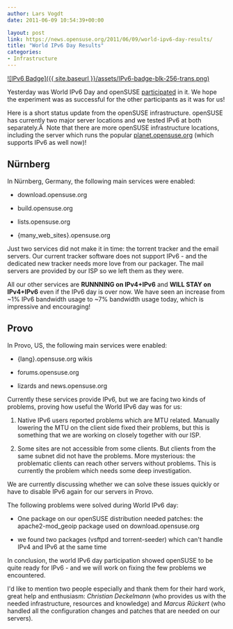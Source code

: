 ```yaml
---
author: Lars Vogdt
date: 2011-06-09 10:54:39+00:00

layout: post
link: https://news.opensuse.org/2011/06/09/world-ipv6-day-results/
title: "World IPv6 Day Results"
categories:
- Infrastructure
---
```

[![IPv6 Badge]({{ site.baseurl }}/assets/IPv6-badge-blk-256-trans.png)](https://news.opensuse.org/2011/05/31/opensuse-and-world-ipv6-day/ipv6-badge-blk-256-trans/)

Yesterday was World IPv6 Day and openSUSE [participated](https://news.opensuse.org/2011/05/31/opensuse-and-world-ipv6-day/) in it. We hope the experiment was as successful for the other participants as it was for us!

Here is a short status update from the openSUSE infrastructure. openSUSE has currently two major server locations and we tested IPv6 at both separately.Â  Note that there are more openSUSE infrastructure locations, including the server which runs the popular [planet.opensuse.org](../planet.opensuse.org) (which supports IPv6 as well now)!<!-- more -->


## Nürnberg


In Nürnberg, Germany, the following main services were enabled:



	
  * download.opensuse.org

	
  * build.opensuse.org

	
  * lists.opensuse.org

	
  * {many_web_sites}.opensuse.org


Just two services did not make it in time: the torrent tracker and the email servers. Our current tracker software does not support IPv6 - and the dedicated new tracker needs more love from our packager. The mail servers are provided by our ISP so we left them as they were.

All our other services are **RUNNNING on IPv4+IPv6** and **WILL STAY on IPv4+IPv6** even if the IPv6 day is over now. We have seen an increase from ~1% IPv6 bandwidth usage to ~7% bandwidth usage today, which is impressive and encouraging!


## Provo


In Provo, US, the following main services were enabled:



	
  * {lang}.opensuse.org wikis

	
  * forums.opensuse.org

	
  * lizards and news.opensuse.org


Currently these services provide IPv6, but we are facing two kinds of problems, proving how useful the World IPv6 day was for us:

	
  1. Native IPv6 users reported problems which are MTU related. Manually lowering the MTU on the client side fixed their problems, but this is something that we are working on closely together with our ISP.

	
  2. Some sites are not accessible from some clients. But clients from the same subnet did not have the problems. More mysterious: the problematic clients can reach other servers without problems. This is currently the problem which needs some deep investigation.


We are currently discussing whether we can solve these issues quickly or have to disable IPv6 again for our servers in Provo.

The following problems were solved during World IPv6 day:

	
  * One package on our openSUSE distribution needed patches: the apache2-mod_geoip package used on download.opensuse.org

	
  * we found two packages (vsftpd and torrent-seeder) which can't handle IPv4 and IPv6 at the same time


In conclusion, the world IPv6 day participation showed openSUSE to be quite ready for IPv6 - and we will work on fixing the few problems we encountered.

I'd like to mention two people especially and thank them for their hard work, great help and enthusiasm:
_Christian Deckelmann_ (who provides us with the needed infrastructure, resources and knowledge) and _Marcus Rückert_ (who handled all the configuration changes and patches that are needed on our servers).		
